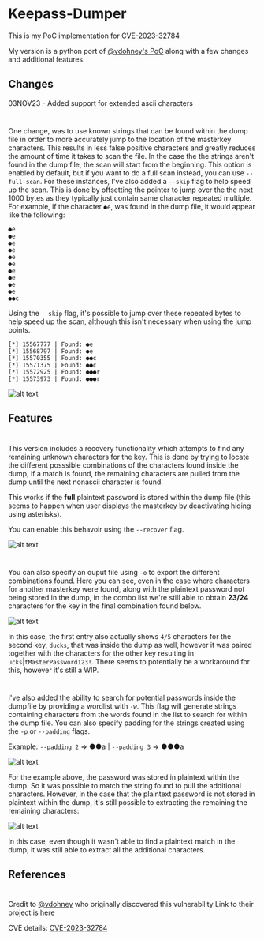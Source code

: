 # Keepass-Dumper

This is my PoC implementation for [CVE-2023-32784](https://cve.mitre.org/cgi-bin/cvename.cgi?name=CVE-2023-32784)

My version is a python port of [@vdohney's PoC](https://github.com/vdohney/keepass-password-dumper) along with a few changes and additional features.

## Changes
03NOV23 - Added support for extended ascii characters
#

One change, was to use known strings that can be found within the dump file in order to more accurately jump to the location of the masterkey characters. This results in less false positive characters and greatly reduces the amount of time it takes to scan the file. In the case the the strings aren't found in the dump file, the scan will start from the beginning. This option is enabled by default, but if you want to do a full scan instead, you can use `--full-scan`. For these instances, I've also added a `--skip` flag to help speed up the scan. This is done by offsetting the pointer to jump over the the next 1000 bytes as they typically just contain same character repeated multiple. For example, if the character `●e`, was found in the dump file, it would appear like the following:

```
●e
●e
●e
●e
●e
●e
●e
●e
●e
●e
●●c
```

Using the `--skip` flag, it's possible to jump over these repeated bytes to help speed up the scan, although this isn't necessary when using the jump points.

```
[*] 15567777 | Found: ●e
[*] 15568797 | Found: ●e
[*] 15570355 | Found: ●●c
[*] 15571375 | Found: ●●c
[*] 15572925 | Found: ●●●r
[*] 15573973 | Found: ●●●r
```

![alt text](assets/skip.png)

## Features

#

This version includes a recovery functionality which attempts to find any remaining unknown characters for the key. This is done by trying to locate the different posssible combinations of the characters found inside the dump, if a match is found, the remaining characters are pulled from the dump until the next nonascii character is found.

This works if the **full** plaintext password is stored within the dump file (this seems to happen when user displays the masterkey by deactivating hiding using asterisks).

You can enable this behavoir using the `--recover` flag.

![alt text](assets/example.png)

#

You can also specify an ouput file using `-o` to export the different combinations found. Here you can see, even in the case where characters for another masterkey were found, along with the plaintext password not being stored in the dump, in the combo list we're still able to obtain **23/24** characters for the key in the final combination found below.

![alt text](assets/combos.png)

In this case, the first entry also actually shows `4/5` characters for the second key, `ducks`, that was inside the dump as well, however it was paired together with the characters for the other key resulting in `ucks`|`tMasterPassword123!`. There seems to potentially be a workaround for this, however it's still a WIP.

#

I've also added the ability to search for potential passwords inside the dumpfile by providing a wordlist with `-w`. This flag will generate strings containing characters from the words found in the list to search for within the dump file. You can also specify padding for the strings created using the `-p` or `--padding` flags.

Example: `--padding 2` => ●●a | `--padding 3` => ●●●a

![alt text](assets/wordlist.png)

For the example above, the password was stored in plaintext within the dump. So it was possible to match the string found to pull the additional characters. However, in the case that the plaintext password is not stored in plaintext within the dump, it's still possible to extracting the remaining the remaining characters:

![alt text](assets/wordsearch.png)

In this case, even though it wasn't able to find a plaintext match in the dump, it was still able to extract all the additional characters.

## References

#

Credit to [@vdohney](https://github.com/vdohney) who originally discovered this vulnerability Link to their project is [here](https://github.com/vdohney/keepass-password-dumper)

CVE details: [CVE-2023-32784](https://cve.mitre.org/cgi-bin/cvename.cgi?name=CVE-2023-32784)
